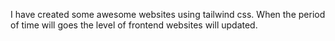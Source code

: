 I have created some awesome websites using tailwind css. When the period of time will goes the level of frontend websites will updated.
